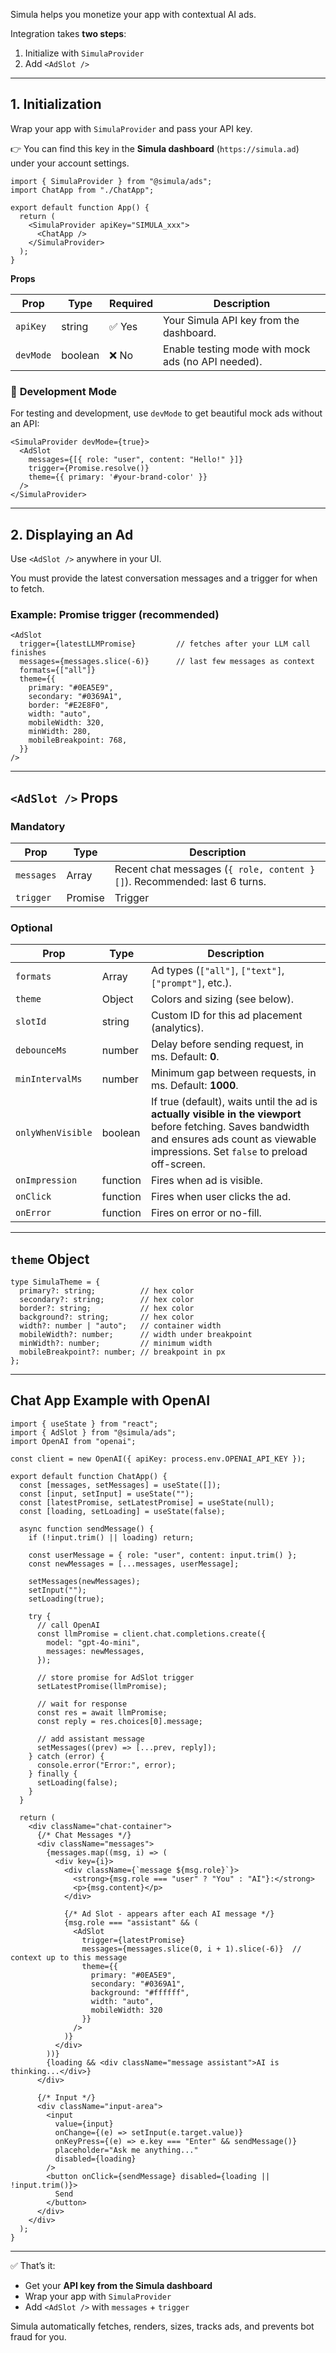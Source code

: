 Simula helps you monetize your app with contextual AI ads.

Integration takes **two steps**:

1. Initialize with `SimulaProvider`
2. Add `<AdSlot />`

---

## 1. Initialization

Wrap your app with `SimulaProvider` and pass your API key.

👉 You can find this key in the **Simula dashboard** (`https://simula.ad`) under your account settings.

```tsx
import { SimulaProvider } from "@simula/ads";
import ChatApp from "./ChatApp";

export default function App() {
  return (
    <SimulaProvider apiKey="SIMULA_xxx">
      <ChatApp />
    </SimulaProvider>
  );
}

```

**Props**

| Prop | Type | Required | Description |
| --- | --- | --- | --- |
| `apiKey` | string | ✅ Yes | Your Simula API key from the dashboard. |
| `devMode` | boolean | ❌ No | Enable testing mode with mock ads (no API needed). |

### 🧪 **Development Mode**

For testing and development, use `devMode` to get beautiful mock ads without an API:

```tsx
<SimulaProvider devMode={true}>
  <AdSlot
    messages={[{ role: "user", content: "Hello!" }]}
    trigger={Promise.resolve()}
    theme={{ primary: '#your-brand-color' }}
  />
</SimulaProvider>
```

---

## 2. Displaying an Ad

Use `<AdSlot />` anywhere in your UI.

You must provide the latest conversation messages and a trigger for when to fetch.

### Example: Promise trigger (recommended)

```tsx
<AdSlot
  trigger={latestLLMPromise}         // fetches after your LLM call finishes
  messages={messages.slice(-6)}      // last few messages as context
  formats={["all"]}
  theme={{
    primary: "#0EA5E9",
    secondary: "#0369A1",
    border: "#E2E8F0",
    width: "auto",
    mobileWidth: 320,
    minWidth: 280,
    mobileBreakpoint: 768,
  }}
/>

```

---

## `<AdSlot />` Props

### Mandatory

| Prop | Type | Description |
| --- | --- | --- |
| `messages` | Array | Recent chat messages (`{ role, content }[]`). Recommended: last 6 turns. |
| `trigger` | Promise | Trigger | When to fetch an ad. Usually the promise returned by your LLM API call. |

### Optional

| Prop | Type | Description |
| --- | --- | --- |
| `formats` | Array | Ad types (`["all"]`, `["text"]`, `["prompt"]`, etc.). |
| `theme` | Object | Colors and sizing (see below). |
| `slotId` | string | Custom ID for this ad placement (analytics). |
| `debounceMs` | number | Delay before sending request, in ms. Default: **0**. |
| `minIntervalMs` | number | Minimum gap between requests, in ms. Default: **1000**. |
| `onlyWhenVisible` | boolean | If true (default), waits until the ad is **actually visible in the viewport** before fetching. Saves bandwidth and ensures ads count as viewable impressions. Set `false` to preload off-screen. |
| `onImpression` | function | Fires when ad is visible. |
| `onClick` | function | Fires when user clicks the ad. |
| `onError` | function | Fires on error or no-fill. |

---

## `theme` Object

```tsx
type SimulaTheme = {
  primary?: string;          // hex color
  secondary?: string;        // hex color
  border?: string;           // hex color
  background?: string;       // hex color
  width?: number | "auto";   // container width
  mobileWidth?: number;      // width under breakpoint
  minWidth?: number;         // minimum width
  mobileBreakpoint?: number; // breakpoint in px
};

```

---

## Chat App Example with OpenAI

```tsx
import { useState } from "react";
import { AdSlot } from "@simula/ads";
import OpenAI from "openai";

const client = new OpenAI({ apiKey: process.env.OPENAI_API_KEY });

export default function ChatApp() {
  const [messages, setMessages] = useState([]);
  const [input, setInput] = useState("");
  const [latestPromise, setLatestPromise] = useState(null);
  const [loading, setLoading] = useState(false);

  async function sendMessage() {
    if (!input.trim() || loading) return;
    
    const userMessage = { role: "user", content: input.trim() };
    const newMessages = [...messages, userMessage];
    
    setMessages(newMessages);
    setInput("");
    setLoading(true);

    try {
      // call OpenAI
      const llmPromise = client.chat.completions.create({
        model: "gpt-4o-mini",
        messages: newMessages,
      });

      // store promise for AdSlot trigger
      setLatestPromise(llmPromise);

      // wait for response
      const res = await llmPromise;
      const reply = res.choices[0].message;

      // add assistant message
      setMessages((prev) => [...prev, reply]);
    } catch (error) {
      console.error("Error:", error);
    } finally {
      setLoading(false);
    }
  }

  return (
    <div className="chat-container">
      {/* Chat Messages */}
      <div className="messages">
        {messages.map((msg, i) => (
          <div key={i}>
            <div className={`message ${msg.role}`}>
              <strong>{msg.role === "user" ? "You" : "AI"}:</strong>
              <p>{msg.content}</p>
            </div>
            
            {/* Ad Slot - appears after each AI message */}
            {msg.role === "assistant" && (
              <AdSlot
                trigger={latestPromise}
                messages={messages.slice(0, i + 1).slice(-6)}  // context up to this message
                theme={{ 
                  primary: "#0EA5E9", 
                  secondary: "#0369A1",
                  background: "#ffffff",
                  width: "auto", 
                  mobileWidth: 320 
                }}
              />
            )}
          </div>
        ))}
        {loading && <div className="message assistant">AI is thinking...</div>}
      </div>

      {/* Input */}
      <div className="input-area">
        <input
          value={input}
          onChange={(e) => setInput(e.target.value)}
          onKeyPress={(e) => e.key === "Enter" && sendMessage()}
          placeholder="Ask me anything..."
          disabled={loading}
        />
        <button onClick={sendMessage} disabled={loading || !input.trim()}>
          Send
        </button>
      </div>
    </div>
  );
}

```

---

✅ That’s it:

- Get your **API key from the Simula dashboard**
- Wrap your app with `SimulaProvider`
- Add `<AdSlot />` with `messages` + `trigger`

Simula automatically fetches, renders, sizes, tracks ads, and prevents bot fraud for you.